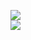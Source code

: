 [![](https://img.shields.io/badge/Made%20With-Github%20Spray-lightgrey.svg?style=for-the-badge&logo=github)](https://github.com/Annihil/github-spray#5815)  
[![](https://i.imgur.com/2DrTn0Z.gif)](https://github.com/Annihil/github-spray)